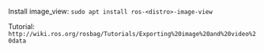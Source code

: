 Install image_view: `sudo apt install ros-<distro>-image-view`

Tutorial: `http://wiki.ros.org/rosbag/Tutorials/Exporting%20image%20and%20video%20data`